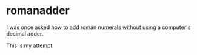 romanadder
==========

I was once asked how to add roman numerals without using a computer's decimal adder.

This is my attempt.